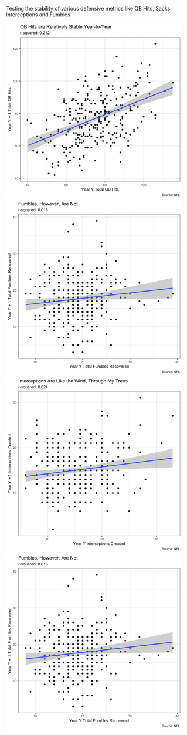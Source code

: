 Testing the stability of various defensive metrics like QB Hits, Sacks, Interceptions and Fumbles

![alt text](https://github.com/friscojosh/defensive-metric-stability/blob/master/qb_hits.png "")
![alt text](https://github.com/friscojosh/defensive-metric-stability/blob/master/fumbles.png "")
![alt text](https://github.com/friscojosh/defensive-metric-stability/blob/master/interceptions.png "")
![alt text](https://github.com/friscojosh/defensive-metric-stability/blob/master/fumbles.png "")
